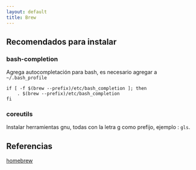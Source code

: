 ```yaml
---
layout: default
title: Brew
---
```


## Recomendados para instalar

<script src="https://gist.github.com/juanpabloaj/1177435.js"></script>

### bash-completion
Agrega autocompletación para bash, es necesario agregar a `~/.bash_profile`

    if [ -f $(brew --prefix)/etc/bash_completion ]; then
        . $(brew --prefix)/etc/bash_completion
    fi

### coreutils
Instalar herramientas gnu, todas con la letra g como prefijo, ejemplo : `gls`.

## Referencias

[homebrew](http://mxcl.github.com/homebrew/)  
